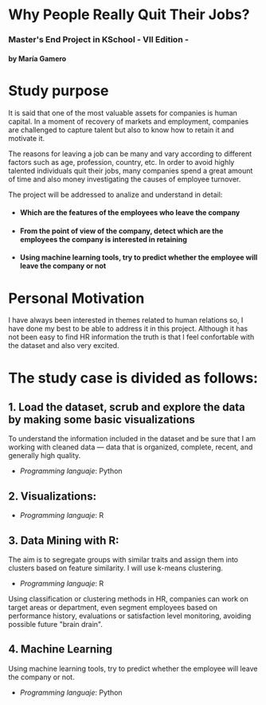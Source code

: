 # Why People Really Quit Their Jobs? 

### Master's End Project in KSchool - VII Edition - 
#### by María Gamero

# Study purpose

It is said that one of the most valuable assets for companies is human capital.  In a moment of recovery of markets and employment, companies are challenged to capture talent but also to know how to retain it and motivate it. 

The reasons for leaving a job can be many and vary according to different factors such as age, profession, country, etc. In order to avoid highly talented individuals quit their jobs, many companies spend a great amount of time and also money investigating the causes of employee turnover. 

The project will be addressed to analize and understand in detail: 

 - #### **Which are the features of the employees who leave the company**
 - #### **From the point of view of the company, detect which are the employees the company is interested in retaining**
 - #### **Using machine learning tools, try to predict whether the employee will leave the company or not**

# Personal Motivation
I have always been interested in themes related to human relations so, I have done my best to be able to address it in this project. Although it has not been easy to find HR information the truth is that I feel confortable with the dataset and also very excited. 

# The study case is divided as follows:

## 1. Load the dataset, scrub and explore the data by making some basic visualizations 
To understand the information included in the dataset and be sure that I am working with cleaned data — data that is organized, complete, recent, and generally high quality.

- _Programming languaje_: Python

## 2. Visualizations: 

- _Programming languaje_: R

## 3. Data Mining with R: 
The aim is to segregate groups with similar traits and assign them into clusters based on feature similarity. I will use k-means clustering.

- _Programming languaje_: R

Using classification or clustering methods in HR, companies can work on target areas or department, even segment employees based on performance history, evaluations or satisfaction level monitoring, avoiding possible future "brain drain".

## 4. Machine Learning
Using machine learning tools, try to predict whether the employee will leave the company or not. 

- _Programming languaje_: Python

